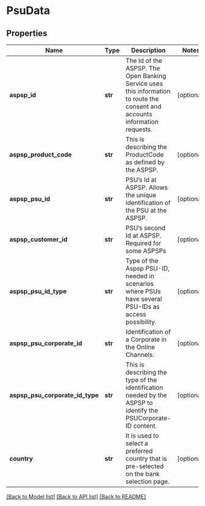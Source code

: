 # PsuData

## Properties
Name | Type | Description | Notes
------------ | ------------- | ------------- | -------------
**aspsp_id** | **str** | The Id of the ASPSP. The Open Banking Service uses this information to route the consent and accounts information requests.  | [optional] 
**aspsp_product_code** | **str** | This is describing the ProductCode as defined by the ASPSP.  | [optional] 
**aspsp_psu_id** | **str** | PSU’s Id at ASPSP. Allows the unique identification of the PSU at the ASPSP.  | [optional] 
**aspsp_customer_id** | **str** | PSU’s second Id at ASPSP. Required for some ASPSPs  | [optional] 
**aspsp_psu_id_type** | **str** | Type of the Aspsp PSU-ID, needed in scenarios where PSUs have several PSU-IDs as access possibility.  | [optional] 
**aspsp_psu_corporate_id** | **str** | Identification of a Corporate in the Online Channels.  | [optional] 
**aspsp_psu_corporate_id_type** | **str** | This is describing the type of the identification needed by the ASPSP to identify the PSUCorporate-ID content.  | [optional] 
**country** | **str** | It is used to select a preferred country that is pre-selected on the bank selection page. | [optional] 

[[Back to Model list]](../README.md#documentation-for-models) [[Back to API list]](../README.md#documentation-for-api-endpoints) [[Back to README]](../README.md)

